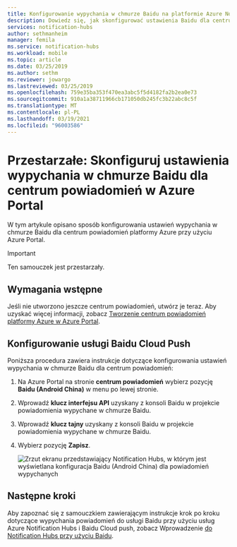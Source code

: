 ```yaml
---
title: Konfigurowanie wypychania w chmurze Baidu na platformie Azure Notification Hubs | Microsoft Docs
description: Dowiedz się, jak skonfigurować ustawienia Baidu dla centrum powiadomień platformy Azure.
services: notification-hubs
author: sethmanheim
manager: femila
ms.service: notification-hubs
ms.workload: mobile
ms.topic: article
ms.date: 03/25/2019
ms.author: sethm
ms.reviewer: jowargo
ms.lastreviewed: 03/25/2019
ms.openlocfilehash: 759e35ba353f470ea3abc5f5d4182fa2b2ea0e73
ms.sourcegitcommit: 910a1a38711966cb171050db245fc3b22abc8c5f
ms.translationtype: MT
ms.contentlocale: pl-PL
ms.lasthandoff: 03/19/2021
ms.locfileid: "96003586"
---
```

# <a name="deprecated-configure-baidu-cloud-push-settings-for-a-notification-hub-in-the-azure-portal"></a>Przestarzałe: Skonfiguruj ustawienia wypychania w chmurze Baidu dla centrum powiadomień w Azure Portal

W tym artykule opisano sposób konfigurowania ustawień wypychania w chmurze Baidu dla centrum powiadomień platformy Azure przy użyciu Azure Portal.

> [!IMPORTANT]
> Ten samouczek jest przestarzały. 

## <a name="prerequisites"></a>Wymagania wstępne
Jeśli nie utworzono jeszcze centrum powiadomień, utwórz je teraz. Aby uzyskać więcej informacji, zobacz [Tworzenie centrum powiadomień platformy Azure w Azure Portal](create-notification-hub-portal.md). 

## <a name="configure-baidu-cloud-push"></a>Konfigurowanie usługi Baidu Cloud Push
Poniższa procedura zawiera instrukcje dotyczące konfigurowania ustawień wypychania w chmurze Baidu dla centrum powiadomień:

1. Na Azure Portal na stronie **centrum powiadomień** wybierz pozycję **Baidu (Android China)** w menu po lewej stronie. 
2. Wprowadź **klucz interfejsu API** uzyskany z konsoli Baidu w projekcie powiadomienia wypychane w chmurze Baidu. 
3. Wprowadź **klucz tajny** uzyskany z konsoli Baidu w projekcie powiadomienia wypychane w chmurze Baidu. 
4. Wybierz pozycję **Zapisz**. 

    ![Zrzut ekranu przedstawiający Notification Hubs, w którym jest wyświetlana konfiguracja Baidu (Android China) dla powiadomień wypychanych](./media/notification-hubs-baidu-get-started/AzureNotificationServicesBaidu.png)

## <a name="next-steps"></a>Następne kroki
Aby zapoznać się z samouczkiem zawierającym instrukcje krok po kroku dotyczące wypychania powiadomień do usługi Baidu przy użyciu usług Azure Notification Hubs i Baidu Cloud push, zobacz Wprowadzenie [do Notification Hubs przy użyciu Baidu](notification-hubs-baidu-china-android-notifications-get-started.md).
